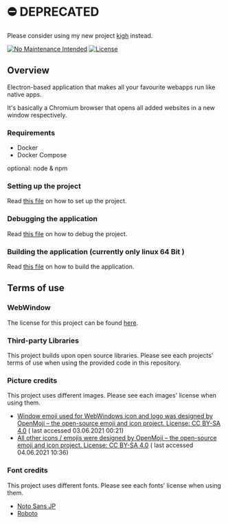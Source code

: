 # ⛔️ DEPRECATED

Please consider using my new project [kigh](https://github.com/flomanuel/kigh) instead.

[![No Maintenance Intended](http://unmaintained.tech/badge.svg)](http://unmaintained.tech/)
[![License](https://img.shields.io/badge/License-MIT-blue)](https://opensource.org/licenses/MIT)

## Overview

Electron-based application that makes all your favourite webapps run like native apps.

It's basically a Chromium browser that opens all added websites in a new window respectively.

### Requirements

- Docker
- Docker Compose

optional: node & npm

### Setting up the project

Read [this file](./doc/DOCKER.md) on how to set up the project.

### Debugging the application

Read [this file](./doc/DEBUG.md) on how to debug the project.

### Building the application (currently only linux 64 Bit )

Read [this file](./doc/BUILD.md) on how to build the application.

## Terms of use

### WebWindow

The license for this project can be found [here](./LICENSE).

### Third-party Libraries

This project builds upon open source libraries. Please see each projects' terms of use when using the provided code in
this repository.

### Picture credits

This project uses different images. Please see each images' license when using them.

- [Window emoji used for WebWindows icon and logo was designed by OpenMoji – the open-source emoji and icon project. License: CC BY-SA 4.0](https://github.com/hfg-gmuend/openmoji) (
  last accessed 03.06.2021 00:21)
- [All other icons / emojis were designed by OpenMoji – the open-source emoji and icon project. License: CC BY-SA 4.0](https://github.com/hfg-gmuend/openmoji) (
  last accessed 04.06.2021 10:36)

### Font credits

This project uses different fonts. Please see each fonts' license when using them.

- [Noto Sans JP](./src/assets/fonts/noto-sans-jp/LICENSE.txt)
- [Roboto](./src/assets/fonts/roboto/LICENSE.txt)
